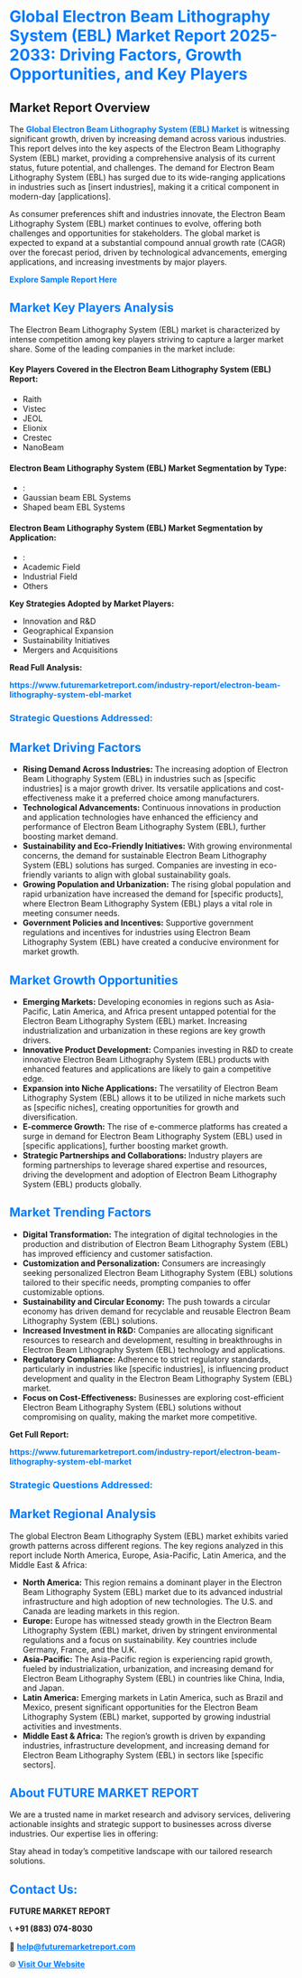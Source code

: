 <h1 style="color: #007BFF;">Global Electron Beam Lithography System (EBL) Market Report 2025-2033: Driving Factors, Growth Opportunities, and Key Players</h1>

<section id="overview">
<h2>Market Report Overview</h2>
<p>The <a href="https://www.futuremarketreport.com/industry-report/electron-beam-lithography-system-ebl-market" style="color: #007BFF; text-decoration: none;"><strong>Global Electron Beam Lithography System (EBL) Market</strong></a> is witnessing significant growth, driven by increasing demand across various industries. This report delves into the key aspects of the Electron Beam Lithography System (EBL) market, providing a comprehensive analysis of its current status, future potential, and challenges. The demand for Electron Beam Lithography System (EBL) has surged due to its wide-ranging applications in industries such as [insert industries], making it a critical component in modern-day [applications].</p>
<p>As consumer preferences shift and industries innovate, the Electron Beam Lithography System (EBL) market continues to evolve, offering both challenges and opportunities for stakeholders. The global market is expected to expand at a substantial compound annual growth rate (CAGR) over the forecast period, driven by technological advancements, emerging applications, and increasing investments by major players.</p>
</section>

<section id="overview">
<p><a href="https://www.futuremarketreport.com/request-sample/reportId=26547" style="color: #007BFF; text-decoration: none;"><strong>Explore Sample Report Here</strong></a></p>
</section>

<section id="key-players">
<h2 style="color: #007BFF;">Market Key Players Analysis</h2>
<p>The Electron Beam Lithography System (EBL) market is characterized by intense competition among key players striving to capture a larger market share. Some of the leading companies in the market include:</p>
<h4>Key Players Covered in the Electron Beam Lithography System (EBL) Report:</h4>
<ul><li>Raith</li><li>Vistec</li><li>JEOL</li><li>Elionix</li><li>Crestec</li><li>NanoBeam</li></ul>
<h4>Electron Beam Lithography System (EBL) Market Segmentation by Type:</h4>
<ul><li>:</li><li>Gaussian beam EBL Systems</li><li>Shaped beam EBL Systems</li></ul>

<h4>Electron Beam Lithography System (EBL) Market Segmentation by Application:</h4>
<ul><li>:</li><li>Academic Field</li><li>Industrial Field</li><li>Others</li></ul>
<p><strong>Key Strategies Adopted by Market Players:</strong></p>
<ul>
<li>Innovation and R&D</li>
<li>Geographical Expansion</li>
<li>Sustainability Initiatives</li>
<li>Mergers and Acquisitions</li>
</ul>
</section>

<section>
<p><strong>Read Full Analysis: </strong></p><a href="https://www.futuremarketreport.com/industry-report/electron-beam-lithography-system-ebl-market" style="color: #007BFF; text-decoration: none;"><strong>https://www.futuremarketreport.com/industry-report/electron-beam-lithography-system-ebl-market</strong></a>
<h3 style="color: #007BFF;">Strategic Questions Addressed:</h3>
</section>

<section id="driving-factors">
<h2 style="color: #007BFF;">Market Driving Factors</h2>
<ul>
<li><strong>Rising Demand Across Industries:</strong> The increasing adoption of Electron Beam Lithography System (EBL) in industries such as [specific industries] is a major growth driver. Its versatile applications and cost-effectiveness make it a preferred choice among manufacturers.</li>
<li><strong>Technological Advancements:</strong> Continuous innovations in production and application technologies have enhanced the efficiency and performance of Electron Beam Lithography System (EBL), further boosting market demand.</li>
<li><strong>Sustainability and Eco-Friendly Initiatives:</strong> With growing environmental concerns, the demand for sustainable Electron Beam Lithography System (EBL) solutions has surged. Companies are investing in eco-friendly variants to align with global sustainability goals.</li>
<li><strong>Growing Population and Urbanization:</strong> The rising global population and rapid urbanization have increased the demand for [specific products], where Electron Beam Lithography System (EBL) plays a vital role in meeting consumer needs.</li>
<li><strong>Government Policies and Incentives:</strong> Supportive government regulations and incentives for industries using Electron Beam Lithography System (EBL) have created a conducive environment for market growth.</li>
</ul>
</section>

<section id="growth-opportunities">
<h2 style="color: #007BFF;">Market Growth Opportunities</h2>
<ul>
<li><strong>Emerging Markets:</strong> Developing economies in regions such as Asia-Pacific, Latin America, and Africa present untapped potential for the Electron Beam Lithography System (EBL) market. Increasing industrialization and urbanization in these regions are key growth drivers.</li>
<li><strong>Innovative Product Development:</strong> Companies investing in R&D to create innovative Electron Beam Lithography System (EBL) products with enhanced features and applications are likely to gain a competitive edge.</li>
<li><strong>Expansion into Niche Applications:</strong> The versatility of Electron Beam Lithography System (EBL) allows it to be utilized in niche markets such as [specific niches], creating opportunities for growth and diversification.</li>
<li><strong>E-commerce Growth:</strong> The rise of e-commerce platforms has created a surge in demand for Electron Beam Lithography System (EBL) used in [specific applications], further boosting market growth.</li>
<li><strong>Strategic Partnerships and Collaborations:</strong> Industry players are forming partnerships to leverage shared expertise and resources, driving the development and adoption of Electron Beam Lithography System (EBL) products globally.</li>
</ul>
</section>

<section id="trending-factors">
<h2 style="color: #007BFF;">Market Trending Factors</h2>
<ul>
<li><strong>Digital Transformation:</strong> The integration of digital technologies in the production and distribution of Electron Beam Lithography System (EBL) has improved efficiency and customer satisfaction.</li>
<li><strong>Customization and Personalization:</strong> Consumers are increasingly seeking personalized Electron Beam Lithography System (EBL) solutions tailored to their specific needs, prompting companies to offer customizable options.</li>
<li><strong>Sustainability and Circular Economy:</strong> The push towards a circular economy has driven demand for recyclable and reusable Electron Beam Lithography System (EBL) solutions.</li>
<li><strong>Increased Investment in R&D:</strong> Companies are allocating significant resources to research and development, resulting in breakthroughs in Electron Beam Lithography System (EBL) technology and applications.</li>
<li><strong>Regulatory Compliance:</strong> Adherence to strict regulatory standards, particularly in industries like [specific industries], is influencing product development and quality in the Electron Beam Lithography System (EBL) market.</li>
<li><strong>Focus on Cost-Effectiveness:</strong> Businesses are exploring cost-efficient Electron Beam Lithography System (EBL) solutions without compromising on quality, making the market more competitive.</li>
</ul>
</section>

<section>
<p><strong>Get Full Report: </strong></p><a href="https://www.futuremarketreport.com/industry-report/electron-beam-lithography-system-ebl-market" style="color: #007BFF; text-decoration: none;"><strong>https://www.futuremarketreport.com/industry-report/electron-beam-lithography-system-ebl-market</strong></a>
<h3 style="color: #007BFF;">Strategic Questions Addressed:</h3>
</section>


<section id="regional-analysis">
<h2 style="color: #007BFF;">Market Regional Analysis</h2>
<p>The global Electron Beam Lithography System (EBL) market exhibits varied growth patterns across different regions. The key regions analyzed in this report include North America, Europe, Asia-Pacific, Latin America, and the Middle East & Africa:</p>
<ul>
<li><strong>North America:</strong> This region remains a dominant player in the Electron Beam Lithography System (EBL) market due to its advanced industrial infrastructure and high adoption of new technologies. The U.S. and Canada are leading markets in this region.</li>
<li><strong>Europe:</strong> Europe has witnessed steady growth in the Electron Beam Lithography System (EBL) market, driven by stringent environmental regulations and a focus on sustainability. Key countries include Germany, France, and the U.K.</li>
<li><strong>Asia-Pacific:</strong> The Asia-Pacific region is experiencing rapid growth, fueled by industrialization, urbanization, and increasing demand for Electron Beam Lithography System (EBL) in countries like China, India, and Japan.</li>
<li><strong>Latin America:</strong> Emerging markets in Latin America, such as Brazil and Mexico, present significant opportunities for the Electron Beam Lithography System (EBL) market, supported by growing industrial activities and investments.</li>
<li><strong>Middle East & Africa:</strong> The region’s growth is driven by expanding industries, infrastructure development, and increasing demand for Electron Beam Lithography System (EBL) in sectors like [specific sectors].</li>
</ul>
</section>

<footer>
<h2 style="color: #007BFF;">About FUTURE MARKET REPORT</h2>
<p>We are a trusted name in market research and advisory services, delivering actionable insights and strategic support to businesses across diverse industries. Our expertise lies in offering:</p>

<p>Stay ahead in today’s competitive landscape with our tailored research solutions.</p>

<h2 style="color: #007BFF;">Contact Us:</h2>
<p><strong>FUTURE MARKET REPORT</strong></p>
<p>📞 <strong>+91 (883) 074-8030</strong></p>
<p>📧 <strong><a href="mailto:help@futuremarketreport.com" style="color: #007BFF;">help@futuremarketreport.com</a></strong></p>
<p>🌐 <strong><a href="https://www.futuremarketreport.com/" style="color: #007BFF;">Visit Our Website</a></strong></p>
</footer>